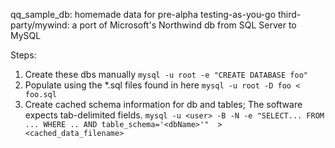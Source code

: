 qq_sample_db: homemade data for pre-alpha testing-as-you-go
third-party/mywind: a port of Microsoft's Northwind db from SQL Server to MySQL

Steps:
1. Create these dbs manually
    `mysql -u root -e "CREATE DATABASE foo"`
2. Populate using the \*.sql files found in here
    `mysql -u root -D foo < foo.sql`
3. Create cached schema information for db and tables;
    The software expects tab-delimited fields.
    `mysql -u <user> -B -N -e "SELECT... FROM ... WHERE .. AND table_schema='<dbName>'"  >  <cached_data_filename>`
